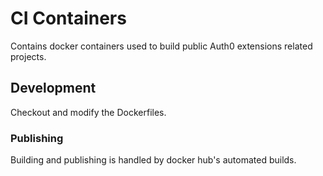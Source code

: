 # CI Containers

Contains docker containers used to build public Auth0 extensions related projects.

## Development

Checkout and modify the Dockerfiles.

### Publishing

Building and publishing is handled by docker hub's automated builds.
